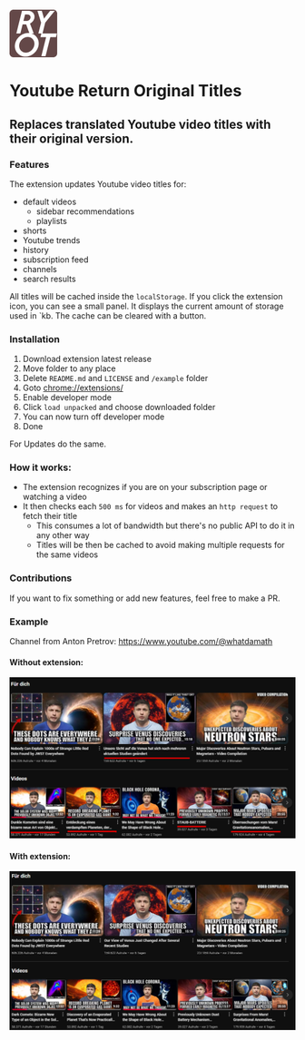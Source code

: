 ![alt text](logo.png)

# Youtube Return Original Titles
 
## Replaces translated Youtube video titles with their original version.

### Features

The extension updates Youtube video titles for:
- default videos
    - sidebar recommendations
    - playlists
- shorts
- Youtube trends
- history
- subscription feed
- channels
- search results

All titles will be cached inside the `localStorage`.
If you click the extension icon, you can see a small panel.
It displays the current amount of storage used in `kb.
The cache can be cleared with a button.


### Installation

1. Download extension latest release
2. Move folder to any place
3. Delete `README.md` and `LICENSE` and `/example` folder
4. Goto [chrome://extensions/](chrome://extensions/)
5. Enable developer mode
6. Click `load unpacked` and choose downloaded folder
7. You can now turn off developer mode
8. Done

For Updates do the same.

### How it works:

- The extension recognizes if you are on your subscription page or watching a video
- It then checks each `500 ms` for videos and makes an `http request` to fetch their title 
  - This consumes a lot of bandwidth but there's no public API to do it in any other way
  - Titles will be then be cached to avoid making multiple requests for the same videos

### Contributions

If you want to fix something or add new features, feel free to make a PR.


### Example

Channel from Anton Pretrov: https://www.youtube.com/@whatdamath

#### Without extension:

![alt text](/example/german.png)

#### With extension:

![alt text](/example/original.png)